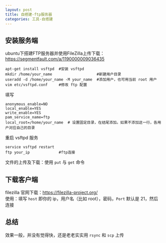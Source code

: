 ```yaml
---
layout: post
title: 自搭建-ftp服务器
categories: 工具-自搭建
---
```


## 安装服务端
ubuntu下搭建FTP服务器并使用FileZilla上传下载：<https://segmentfault.com/a/1190000009036435>
```
apt-get install vsftpd  #安装 vsftpd
mkdir /home/your_name                    #新建用户目录
useradd -d /home/your_name -M your_name  #添加用户，也可用当前 root 用户
vim etc/vsftpd.conf     #修改 ftp 配置
```
填写
```
anonymous_enable=NO
local_enable=YES 
write_enable=YES 
pam_service_name=ftp
local_root=/home/your_name  # 设置固定目录，在结尾添加。如果不添加这一行，各用户对应自己的目录
```
重启 vsftpd 服务
```
service vsftpd restart
ftp your_ip             #ftp连接
```
文件的上传及下载：使用 `put` 与 `get` 命令

## 下载客户端
filezilla 官网下载：<https://filezilla-project.org/>  
使用：填写 `host` 即你的 ip，用户名（比如 root），密码，`Port` 默认是 21，然后连接

## 总结
效果一般，并没有觉得快，还是老老实实用 `rsync` 和 `scp` 上传  